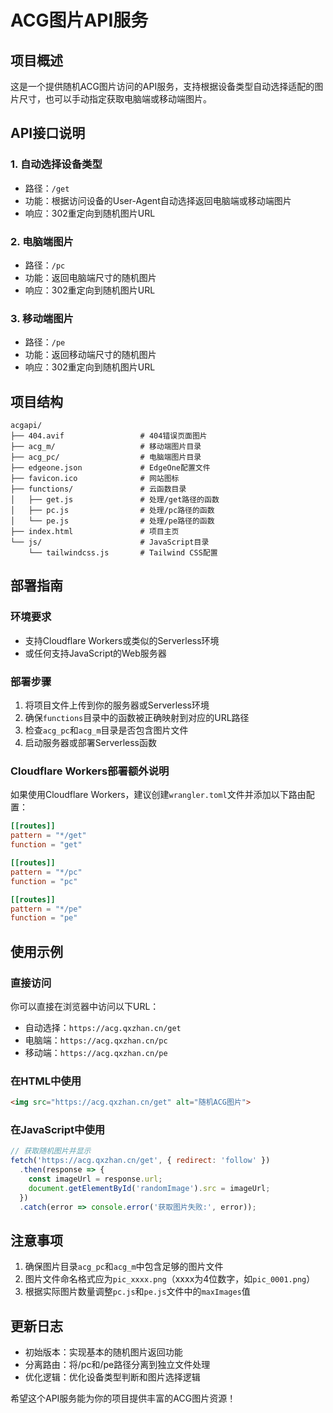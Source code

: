 


          
# ACG图片API服务

## 项目概述
这是一个提供随机ACG图片访问的API服务，支持根据设备类型自动选择适配的图片尺寸，也可以手动指定获取电脑端或移动端图片。

## API接口说明

### 1. 自动选择设备类型
- 路径：`/get`
- 功能：根据访问设备的User-Agent自动选择返回电脑端或移动端图片
- 响应：302重定向到随机图片URL

### 2. 电脑端图片
- 路径：`/pc`
- 功能：返回电脑端尺寸的随机图片
- 响应：302重定向到随机图片URL

### 3. 移动端图片
- 路径：`/pe`
- 功能：返回移动端尺寸的随机图片
- 响应：302重定向到随机图片URL

## 项目结构
```
acgapi/
├── 404.avif                 # 404错误页面图片
├── acg_m/                   # 移动端图片目录
├── acg_pc/                  # 电脑端图片目录
├── edgeone.json             # EdgeOne配置文件
├── favicon.ico              # 网站图标
├── functions/               # 云函数目录
│   ├── get.js               # 处理/get路径的函数
│   ├── pc.js                # 处理/pc路径的函数
│   └── pe.js                # 处理/pe路径的函数
├── index.html               # 项目主页
└── js/                      # JavaScript目录
    └── tailwindcss.js       # Tailwind CSS配置
```

## 部署指南

### 环境要求
- 支持Cloudflare Workers或类似的Serverless环境
- 或任何支持JavaScript的Web服务器

### 部署步骤
1. 将项目文件上传到你的服务器或Serverless环境
2. 确保`functions`目录中的函数被正确映射到对应的URL路径
3. 检查`acg_pc`和`acg_m`目录是否包含图片文件
4. 启动服务器或部署Serverless函数

### Cloudflare Workers部署额外说明
如果使用Cloudflare Workers，建议创建`wrangler.toml`文件并添加以下路由配置：
```toml
[[routes]]
pattern = "*/get"
function = "get"

[[routes]]
pattern = "*/pc"
function = "pc"

[[routes]]
pattern = "*/pe"
function = "pe"
```

## 使用示例

### 直接访问
你可以直接在浏览器中访问以下URL：
- 自动选择：`https://acg.qxzhan.cn/get`
- 电脑端：`https://acg.qxzhan.cn/pc`
- 移动端：`https://acg.qxzhan.cn/pe`

### 在HTML中使用
```html
<img src="https://acg.qxzhan.cn/get" alt="随机ACG图片">
```

### 在JavaScript中使用
```javascript
// 获取随机图片并显示
fetch('https://acg.qxzhan.cn/get', { redirect: 'follow' })
  .then(response => {
    const imageUrl = response.url;
    document.getElementById('randomImage').src = imageUrl;
  })
  .catch(error => console.error('获取图片失败:', error));
```

## 注意事项
1. 确保图片目录`acg_pc`和`acg_m`中包含足够的图片文件
2. 图片文件命名格式应为`pic_xxxx.png`（xxxx为4位数字，如`pic_0001.png`）
3. 根据实际图片数量调整`pc.js`和`pe.js`文件中的`maxImages`值

## 更新日志
- 初始版本：实现基本的随机图片返回功能
- 分离路由：将/pc和/pe路径分离到独立文件处理
- 优化逻辑：优化设备类型判断和图片选择逻辑

希望这个API服务能为你的项目提供丰富的ACG图片资源！